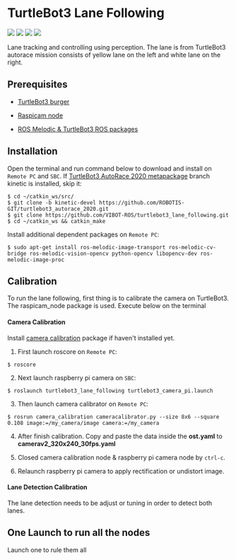 
# TurtleBot3 Lane Following

![](https://img.shields.io/badge/Python-2.7-yellow)
![](https://img.shields.io/badge/ROS-melodic-blue)
![](https://img.shields.io/badge/Ubuntu-18.04-orange)
![](https://img.shields.io/badge/OpenCV-3.2-red)

Lane tracking and controlling using perception. The lane is from TurtleBot3 autorace mission consists of yellow lane on the left and white lane on the right.

## Prerequisites

- [TurtleBot3 burger](https://emanual.robotis.com/docs/en/platform/turtlebot3/features/)

- [Raspicam node](https://github.com/UbiquityRobotics/raspicam_node)

- [ROS Melodic & TurtleBot3 ROS packages](https://emanual.robotis.com/docs/en/platform/turtlebot3/quick-start/)

## Installation

Open the terminal and run command below to download and install on `Remote PC` and `SBC`. If [TurtleBot3 AutoRace 2020 metapackage](https://github.com/ROBOTIS-GIT/turtlebot3_autorace_2020) branch kinetic is installed, skip it:

    $ cd ~/catkin_ws/src/
    $ git clone -b kinetic-devel https://github.com/ROBOTIS-GIT/turtlebot3_autorace_2020.git
    $ git clone https://github.com/VIBOT-ROS/turtlebot3_lane_following.git
    $ cd ~/catkin_ws && catkin_make

Install additional dependent packages on `Remote PC`:

    $ sudo apt-get install ros-melodic-image-transport ros-melodic-cv-bridge ros-melodic-vision-opencv python-opencv libopencv-dev ros-melodic-image-proc

## Calibration

To run the lane following, first thing is to calibrate the camera on TurtleBot3. The raspicam_node package is used. Execute below on the terminal

#### Camera Calibration

Install [camera calibration](http://wiki.ros.org/camera_calibration) package if haven't installed yet.

  1. First launch roscore on `Remote PC`:

    $ roscore

  2. Next launch raspberry pi camera on `SBC`:

    $ roslaunch turtlebot3_lane_following turtlebot3_camera_pi.launch

  3. Then launch camera calibrator on `Remote PC`:

    $ rosrun camera_calibration cameracalibrator.py --size 8x6 --square 0.108 image:=/my_camera/image camera:=/my_camera

  4. After finish calibration. Copy and paste the data inside the **ost.yaml** to **camerav2_320x240_30fps.yaml**

  5. Closed camera calibration node & raspberry pi camera node by `ctrl-c`.

  6. Relaunch raspberry pi camera to apply rectification or undistort image.

#### Lane Detection Calibration

The lane detection needs to be adjust or tuning in order to detect both lanes.

## One Launch to run all the nodes

Launch one to rule them all


